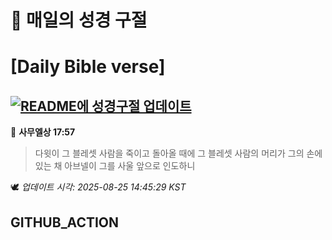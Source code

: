 # 🙏 매일의 성경 구절
# [Daily Bible verse]
## [![README에 성경구절 업데이트](https://github.com/DONGSUKA/first_test/actions/workflows/update-readme-bible.yml/badge.svg)](https://github.com/DONGSUKA/first_test/actions/workflows/update-readme-bible.yml)
<!-- START_BIBLE_VERSE -->
📖 **사무엘상 17:57**
> 다윗이 그 블레셋 사람을 죽이고 돌아올 때에 그 블레셋 사람의 머리가 그의 손에 있는 채 아브넬이 그를 사울 앞으로 인도하니

🕊️ _업데이트 시각: 2025-08-25 14:45:29 KST_
  <!-- END_BIBLE_VERSE -->
## GITHUB_ACTION
